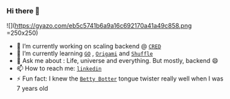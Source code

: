 ### Hi there 👋

<!--
**ciphx/ciphx** is a ✨ _special_ ✨ repository because its `README.md` (this file) appears on your GitHub profile. -->

![](https://gyazo.com/eb5c5741b6a9a16c692170a41a49c858.png =250x250)
 - 🔭 I’m currently working on scaling backend @ [`CRED`](https://careers.cred.club/)
 - 🌱 I’m currently learning [`GO`](https://go.dev/) , [`Origami`](https://www.youtube.com/c/JoNakashimaBR) and [`Shuffle`](https://www.youtube.com/watch?v=Pbx1MVThTfg)
 - 💬 Ask me about : Life, universe and everything. But mostly, backend 😄
 - 📫 How to reach me: [`linkedin`](https://www.linkedin.com/in/deboshree-banerjee/)
 - ⚡ Fun fact: I knew the [`Betty Botter`](https://en.wikipedia.org/wiki/Betty_Botter) tongue twister really well when I was 7 years old 

